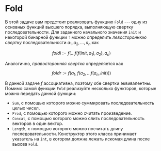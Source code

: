 # Fold

В этой задаче вам предстоит реализовать функцию `Fold` --- одну из основных функций высшего порядка, выполняющую
свертку последовательности. Для заданного начального значения `init` и
некоторой бинарной функции `f` можно определить _левостороннюю свертку_ последовательности $`a_1, a_2, ..., a_n`$ как
```math
foldl := f(... f(f(init, a_1), a_2), a_n)
```

Аналогично, _правосторонняя свертка_ определяется как
```math
foldr := f(a_1, f(a_2, ... f(a_n, init)))
```

В данной задаче $`f`$ ассоциативна, поэтому обе свертки эквивалентны. Помимо самой функции `Fold` реализуйте несколько функторов,
которые можно передать данной функции:

* `Sum`, с помощью которого можно суммировать последовательность целых чисел.
* `Prod`, с помощью которого можно считать произведение.
* `Concat`, с помощью которого можно слить последовательность векторов в один вектор.
* `Length`, с помощью которого можно посчитать длину последовательности. Конструктор этого класса принимает указатель на `int`, в
котором должна лежать искомая длина после вызова `Fold`.

